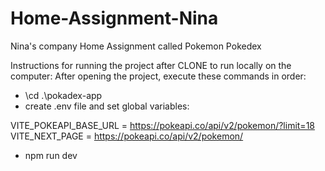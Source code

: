 # Home-Assignment-Nina
Nina's company Home Assignment called Pokemon Pokedex


Instructions for running the project after CLONE to run locally on the computer:
After opening the project, execute these commands in order:


* \cd .\pokadex-app
*   create .env file and set global variables:

VITE_POKEAPI_BASE_URL = https://pokeapi.co/api/v2/pokemon/?limit=18
VITE_NEXT_PAGE = https://pokeapi.co/api/v2/pokemon/

*   npm run dev
